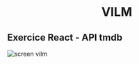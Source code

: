 <h1 align="center">VILM</h1>

<h2 align="left"> Exercice React - API tmdb</h2>

<img align="center" src="https://i.postimg.cc/L4bJZ8th/Capture-d-cran-76.png" alt="screen vilm" />
